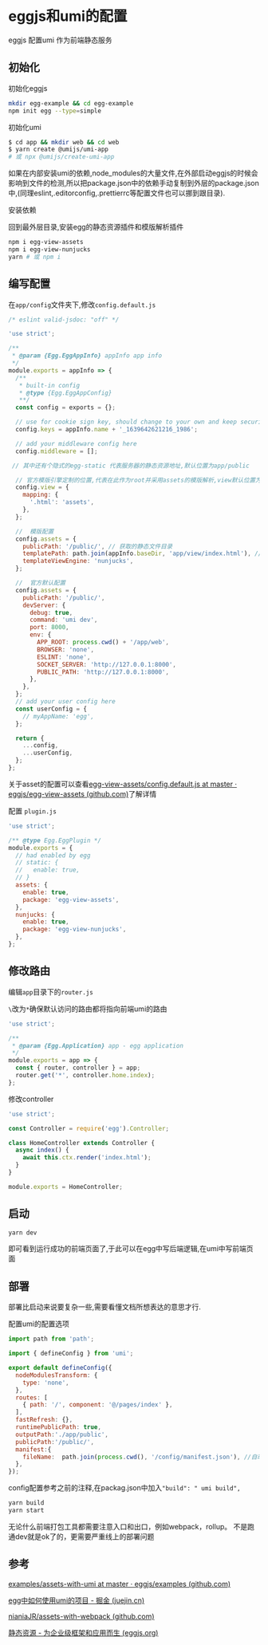 # eggjs和umi的配置

eggjs 配置umi 作为前端静态服务

## 初始化

初始化eggjs

```bash
mkdir egg-example && cd egg-example
npm init egg --type=simple
```

初始化umi

```bash
$ cd app && mkdir web && cd web
$ yarn create @umijs/umi-app
# 或 npx @umijs/create-umi-app
```

如果在内部安装umi的依赖,node_modules的大量文件,在外部启动eggjs的时候会影响到文件的检测,所以把package.json中的依赖手动复制到外层的package.json中,(同理eslint,.editorconfig,.prettierrc等配置文件也可以挪到跟目录).

安装依赖

回到最外层目录,安装egg的静态资源插件和模版解析插件

```bash
npm i egg-view-assets
npm i egg-view-nunjucks
yarn # 或 npm i
```

## 编写配置

在`app/config`文件夹下,修改`config.default.js`

```js
/* eslint valid-jsdoc: "off" */

'use strict';

/**
 * @param {Egg.EggAppInfo} appInfo app info
 */
module.exports = appInfo => {
  /**
   * built-in config
   * @type {Egg.EggAppConfig}
   **/
  const config = exports = {};

  // use for cookie sign key, should change to your own and keep security
  config.keys = appInfo.name + '_1639642621216_1986';

  // add your middleware config here
  config.middleware = [];

 // 其中还有个隐式的egg-static 代表服务器的静态资源地址,默认位置为app/public

  // 官方模版引擎定制的位置,代表在此作为root并采用assets的模版解析,view默认位置为app/view
  config.view = {
    mapping: {
      '.html': 'assets',
    },
  };

  //  模版配置
  config.assets = {
    publicPath: '/public/', // 获取的静态文件目录
    templatePath: path.join(appInfo.baseDir, 'app/view/index.html'), // html模版位置,服务器解析的
    templateViewEngine: 'nunjucks',
  };

  //  官方默认配置
  config.assets = {
    publicPath: '/public/',
    devServer: {
      debug: true,
      command: 'umi dev',
      port: 8000,
      env: {
        APP_ROOT: process.cwd() + '/app/web',
        BROWSER: 'none',
        ESLINT: 'none',
        SOCKET_SERVER: 'http://127.0.0.1:8000',
        PUBLIC_PATH: 'http://127.0.0.1:8000',
      },
    },
  };
  // add your user config here
  const userConfig = {
    // myAppName: 'egg',
  };

  return {
    ...config,
    ...userConfig,
  };
};

```

关于asset的配置可以查看[egg-view-assets/config.default.js at master · eggjs/egg-view-assets (github.com)](https://github.com/eggjs/egg-view-assets/blob/master/config/config.default.js)了解详情

配置 `plugin.js`

```js
'use strict';

/** @type Egg.EggPlugin */
module.exports = {
  // had enabled by egg
  // static: {
  //   enable: true,
  // }
  assets: {
    enable: true,
    package: 'egg-view-assets',
  },
  nunjucks: {
    enable: true,
    package: 'egg-view-nunjucks',
  },
};

```

## 修改路由

编辑`app`目录下的`router.js`

`\`改为`*`确保默认访问的路由都将指向前端umi的路由

```js
'use strict';

/**
 * @param {Egg.Application} app - egg application
 */
module.exports = app => {
  const { router, controller } = app;
  router.get('*', controller.home.index);
};

```

修改controller

```js
'use strict';

const Controller = require('egg').Controller;

class HomeController extends Controller {
  async index() {
    await this.ctx.render('index.html');
  }
}

module.exports = HomeController;

```

## 启动

```bash
yarn dev 
```

即可看到运行成功的前端页面了,于此可以在egg中写后端逻辑,在umi中写前端页面

## 部署

部署比启动来说要复杂一些,需要看懂文档所想表达的意思才行.

配置umi的配置选项

```js
import path from 'path';

import { defineConfig } from 'umi';

export default defineConfig({
  nodeModulesTransform: {
    type: 'none',
  },
  routes: [
    { path: '/', component: '@/pages/index' },
  ],
  fastRefresh: {},
  runtimePublicPath: true,
  outputPath:'./app/public',
  publicPath:'/public/',
  manifest:{
    fileName:  path.join(process.cwd(), '/config/manifest.json'), //自动发送至config下,asset模版要靠这个解析资源路径
  },
});

```

config配置参考之前的注释,在packag.json中加入`"build": " umi build",`

```bash
yarn build
yarn start
```

无论什么前端打包工具都需要注意入口和出口，例如webpack，rollup。
不是跑通dev就是ok了的，更需要严重线上的部署问题

## 参考

[examples/assets-with-umi at master · eggjs/examples (github.com)](https://github.com/eggjs/examples/tree/master/assets-with-umi)

[egg中如何使用umi的项目 - 掘金 (juejin.cn)](https://juejin.cn/post/6889243469136297998)

[nianiaJR/assets-with-webpack (github.com)](https://github.com/nianiaJR/assets-with-webpack)

[静态资源 - 为企业级框架和应用而生 (eggjs.org)](https://eggjs.org/zh-cn/tutorials/assets.html?#使用-assets-模板引擎)
